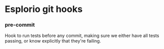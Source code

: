 # Esplorio git hooks

### pre-commit

Hook to run tests before any commit, making sure we either have all tests
passing, or know explicitly that they're failing.
